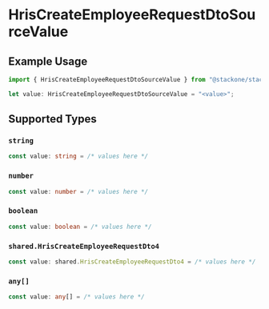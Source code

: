 # HrisCreateEmployeeRequestDtoSourceValue

## Example Usage

```typescript
import { HrisCreateEmployeeRequestDtoSourceValue } from "@stackone/stackone-client-ts/sdk/models/shared";

let value: HrisCreateEmployeeRequestDtoSourceValue = "<value>";
```

## Supported Types

### `string`

```typescript
const value: string = /* values here */
```

### `number`

```typescript
const value: number = /* values here */
```

### `boolean`

```typescript
const value: boolean = /* values here */
```

### `shared.HrisCreateEmployeeRequestDto4`

```typescript
const value: shared.HrisCreateEmployeeRequestDto4 = /* values here */
```

### `any[]`

```typescript
const value: any[] = /* values here */
```

